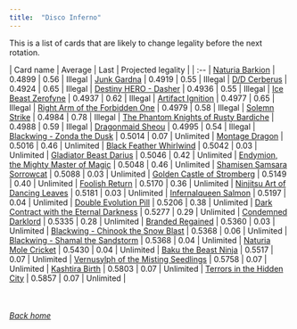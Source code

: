 ```yaml
---
title:  "Disco Inferno"
---
```


This is a list of cards that are likely to change legality before the next rotation.

| Card name | Average | Last | Projected legality |
| :-- |
[Naturia Barkion](https://db.ygoprodeck.com/card/?search=Naturia%20Barkion) | 0.4899 | 0.56 | Illegal |
[Junk Gardna](https://db.ygoprodeck.com/card/?search=Junk%20Gardna) | 0.4919 | 0.55 | Illegal |
[D/D Cerberus](https://db.ygoprodeck.com/card/?search=D/D%20Cerberus) | 0.4924 | 0.65 | Illegal |
[Destiny HERO - Dasher](https://db.ygoprodeck.com/card/?search=Destiny%20HERO%20-%20Dasher) | 0.4936 | 0.55 | Illegal |
[Ice Beast Zerofyne](https://db.ygoprodeck.com/card/?search=Ice%20Beast%20Zerofyne) | 0.4937 | 0.62 | Illegal |
[Artifact Ignition](https://db.ygoprodeck.com/card/?search=Artifact%20Ignition) | 0.4977 | 0.65 | Illegal |
[Right Arm of the Forbidden One](https://db.ygoprodeck.com/card/?search=Right%20Arm%20of%20the%20Forbidden%20One) | 0.4979 | 0.58 | Illegal |
[Solemn Strike](https://db.ygoprodeck.com/card/?search=Solemn%20Strike) | 0.4984 | 0.78 | Illegal |
[The Phantom Knights of Rusty Bardiche](https://db.ygoprodeck.com/card/?search=The%20Phantom%20Knights%20of%20Rusty%20Bardiche) | 0.4988 | 0.59 | Illegal |
[Dragonmaid Sheou](https://db.ygoprodeck.com/card/?search=Dragonmaid%20Sheou) | 0.4995 | 0.54 | Illegal |
[Blackwing - Zonda the Dusk](https://db.ygoprodeck.com/card/?search=Blackwing%20-%20Zonda%20the%20Dusk) | 0.5014 | 0.07 | Unlimited |
[Montage Dragon](https://db.ygoprodeck.com/card/?search=Montage%20Dragon) | 0.5016 | 0.46 | Unlimited |
[Black Feather Whirlwind](https://db.ygoprodeck.com/card/?search=Black%20Feather%20Whirlwind) | 0.5042 | 0.03 | Unlimited |
[Gladiator Beast Darius](https://db.ygoprodeck.com/card/?search=Gladiator%20Beast%20Darius) | 0.5046 | 0.42 | Unlimited |
[Endymion, the Mighty Master of Magic](https://db.ygoprodeck.com/card/?search=Endymion,%20the%20Mighty%20Master%20of%20Magic) | 0.5048 | 0.46 | Unlimited |
[Shamisen Samsara Sorrowcat](https://db.ygoprodeck.com/card/?search=Shamisen%20Samsara%20Sorrowcat) | 0.5088 | 0.03 | Unlimited |
[Golden Castle of Stromberg](https://db.ygoprodeck.com/card/?search=Golden%20Castle%20of%20Stromberg) | 0.5149 | 0.40 | Unlimited |
[Foolish Return](https://db.ygoprodeck.com/card/?search=Foolish%20Return) | 0.5170 | 0.36 | Unlimited |
[Ninjitsu Art of Dancing Leaves](https://db.ygoprodeck.com/card/?search=Ninjitsu%20Art%20of%20Dancing%20Leaves) | 0.5181 | 0.03 | Unlimited |
[Infernalqueen Salmon](https://db.ygoprodeck.com/card/?search=Infernalqueen%20Salmon) | 0.5197 | 0.04 | Unlimited |
[Double Evolution Pill](https://db.ygoprodeck.com/card/?search=Double%20Evolution%20Pill) | 0.5206 | 0.38 | Unlimited |
[Dark Contract with the Eternal Darkness](https://db.ygoprodeck.com/card/?search=Dark%20Contract%20with%20the%20Eternal%20Darkness) | 0.5277 | 0.29 | Unlimited |
[Condemned Darklord](https://db.ygoprodeck.com/card/?search=Condemned%20Darklord) | 0.5335 | 0.28 | Unlimited |
[Branded Regained](https://db.ygoprodeck.com/card/?search=Branded%20Regained) | 0.5360 | 0.03 | Unlimited |
[Blackwing - Chinook the Snow Blast](https://db.ygoprodeck.com/card/?search=Blackwing%20-%20Chinook%20the%20Snow%20Blast) | 0.5368 | 0.06 | Unlimited |
[Blackwing - Shamal the Sandstorm](https://db.ygoprodeck.com/card/?search=Blackwing%20-%20Shamal%20the%20Sandstorm) | 0.5368 | 0.04 | Unlimited |
[Naturia Mole Cricket](https://db.ygoprodeck.com/card/?search=Naturia%20Mole%20Cricket) | 0.5430 | 0.04 | Unlimited |
[Baku the Beast Ninja](https://db.ygoprodeck.com/card/?search=Baku%20the%20Beast%20Ninja) | 0.5517 | 0.07 | Unlimited |
[Vernusylph of the Misting Seedlings](https://db.ygoprodeck.com/card/?search=Vernusylph%20of%20the%20Misting%20Seedlings) | 0.5758 | 0.07 | Unlimited |
[Kashtira Birth](https://db.ygoprodeck.com/card/?search=Kashtira%20Birth) | 0.5803 | 0.07 | Unlimited |
[Terrors in the Hidden City](https://db.ygoprodeck.com/card/?search=Terrors%20in%20the%20Hidden%20City) | 0.5857 | 0.07 | Unlimited |

<br>

###### [Back home](index)